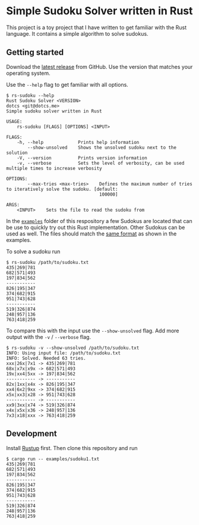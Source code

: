# Simple Sudoku Solver written in Rust

This project is a toy project that I have written to get familiar with the Rust language.
It contains a simple algorithm to solve sudokus.

## Getting started

Download the [latest release](https://github.com/dotcs/rs-sudoku/releases/latest) from GitHub.
Use the version that matches your operating system.

Use the `--help` flag to get familiar with all options.
```console
$ rs-sudoku --help
Rust Sudoku Solver <VERSION>
dotcs <git@dotcs.me>
Simple sudoku solver written in Rust

USAGE:
    rs-sudoku [FLAGS] [OPTIONS] <INPUT>

FLAGS:
    -h, --help             Prints help information
        --show-unsolved    Shows the unsolved sudoku next to the solution
    -V, --version          Prints version information
    -v, --verbose          Sets the level of verbosity, can be used multiple times to increase verbosity

OPTIONS:
        --max-tries <max-tries>    Defines the maximum number of tries to iteratively solve the sudoku. [default:
                                   100000]

ARGS:
    <INPUT>    Sets the file to read the sudoku from
```

In the [`examples`](./examples) folder of this respository a few Sudokus are located that can be use to quickly try out this Rust implementation.
Other Sudokus can be used as well.
The files should match the [same format](./examples/sudoku1.txt) as shown in the examples.

To solve a sudoku run 

```console
$ rs-sudoku /path/to/sudoku.txt
435|269|781
682|571|493
197|834|562
-----------
826|195|347
374|682|915
951|743|628
-----------
519|326|874
248|957|136
763|418|259
```

To compare this with the input use the `--show-unsolved` flag.
Add more output with the `-v` / `--verbose` flag.

```console
$ rs-sudoku -v --show-unsolved /path/to/sudoku.txt
INFO: Using input file: /path/to/sudoku.txt
INFO: Solved. Needed 63 tries.
xxx|26x|7x1 -> 435|269|781
68x|x7x|x9x -> 682|571|493
19x|xx4|5xx -> 197|834|562
----------- -> -----------
82x|1xx|x4x -> 826|195|347
xx4|6x2|9xx -> 374|682|915
x5x|xx3|x28 -> 951|743|628
----------- -> -----------
xx9|3xx|x74 -> 519|326|874
x4x|x5x|x36 -> 248|957|136
7x3|x18|xxx -> 763|418|259
```


## Development

Install [Rustup](https://rustup.rs/) first.
Then clone this repository and run

```console
$ cargo run -- examples/sudoku1.txt
435|269|781
682|571|493
197|834|562
-----------
826|195|347
374|682|915
951|743|628
-----------
519|326|874
248|957|136
763|418|259
```
